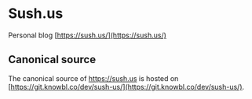 # Sush.us

Personal blog [https://sush.us/](https://sush.us/)

## Canonical source

The canonical source of https://sush.us is hosted on [https://git.knowbl.co/dev/sush-us/](https://git.knowbl.co/dev/sush-us/).